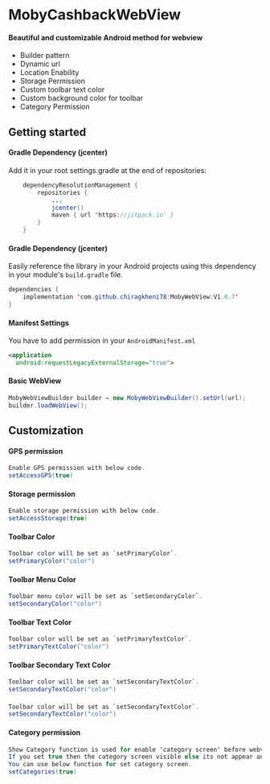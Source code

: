 # MobyCashbackWebView


#### Beautiful and customizable Android method for webview

* Builder pattern
* Dynamic url
* Location Enability
* Storage Permission
* Custom toolbar text color
* Custom background color for toolbar
* Category Permission

## Getting started

#### Gradle Dependency (jcenter)

Add it in your root settings.gradle at the end of repositories:

```java
	dependencyResolutionManagement {
        repositories {
			...
            jcenter()
			maven { url 'https://jitpack.io' }
		}
	}
 ```
 
#### Gradle Dependency (jcenter)

Easily reference the library in your Android projects using this dependency in your module's `build.gradle` file.

```java
dependencies {
    implementation 'com.github.chiragkheni78:MobyWebView:V1.0.7'
}
```


#### Manifest Settings

You have to add permission in your `AndroidManifest.xml`

```xml
<application
  android:requestLegacyExternalStorage="true">
```

#### Basic WebView

```java
MobyWebViewBuilder builder = new MobyWebViewBuilder().setUrl(url);
builder.loadWebView();
```


## Customization


#### GPS permission
```java
Enable GPS permission with below code.
setAccessGPS(true)
```

#### Storage permission
```java
Enable storage permission with below code.
setAccessStorage(true)
```

#### Toolbar Color
```java
Toolbar color will be set as `setPrimaryColor`.
setPrimaryColor("color")
```


#### Toolbar Menu Color
```java
Toolbar menu color will be set as `setSecondaryColor`.
setSecondaryColor("color")
```

#### Toolbar Text Color
```java
Toolbar color will be set as `setPrimaryTextColor`.
setPrimaryTextColor("color")
```

#### Toolbar Secondary Text Color
```java
Toolbar color will be set as `setSecondaryTextColor`.
setSecondaryTextColor("color")
```

#### 
```java
Toolbar color will be set as `setSecondaryTextColor`.
setSecondaryTextColor("color")
```

#### Category permission
```java
Show Category function is used for enable 'category screen' before webview. 
If you set true then the category screen visible else its not appear and 'direct display webview'.
You can use below function for set category screen.
setCategories(true)
```



